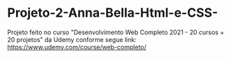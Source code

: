 # Projeto-2-Anna-Bella-Html-e-CSS-
Projeto feito no curso "Desenvolvimento Web Completo 2021 - 20 cursos + 20 projetos" da Udemy conforme segue link: https://www.udemy.com/course/web-completo/
